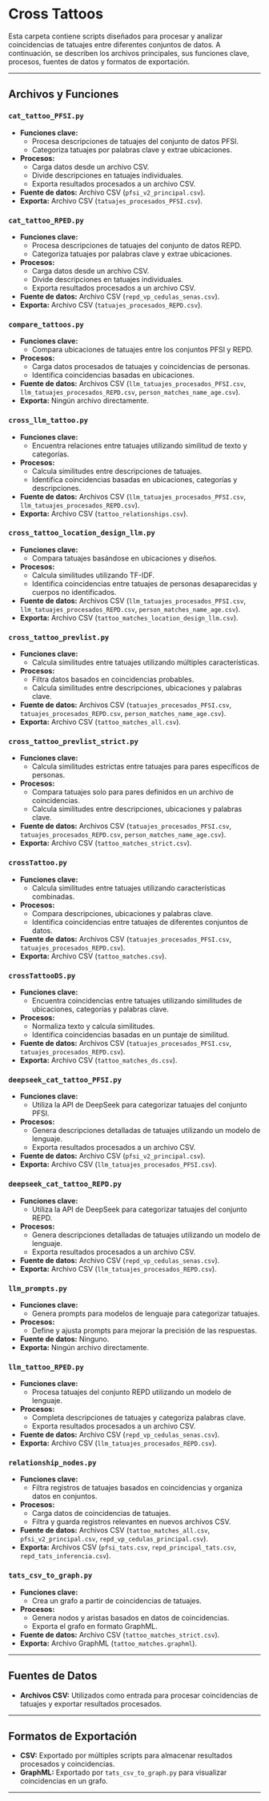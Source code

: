 # Cross Tattoos

Esta carpeta contiene scripts diseñados para procesar y analizar coincidencias de tatuajes entre diferentes conjuntos de datos. A continuación, se describen los archivos principales, sus funciones clave, procesos, fuentes de datos y formatos de exportación.

---

## Archivos y Funciones

### `cat_tattoo_PFSI.py`
- **Funciones clave:**
  - Procesa descripciones de tatuajes del conjunto de datos PFSI.
  - Categoriza tatuajes por palabras clave y extrae ubicaciones.
- **Procesos:**
  - Carga datos desde un archivo CSV.
  - Divide descripciones en tatuajes individuales.
  - Exporta resultados procesados a un archivo CSV.
- **Fuente de datos:** Archivo CSV (`pfsi_v2_principal.csv`).
- **Exporta:** Archivo CSV (`tatuajes_procesados_PFSI.csv`).

### `cat_tattoo_RPED.py`
- **Funciones clave:**
  - Procesa descripciones de tatuajes del conjunto de datos REPD.
  - Categoriza tatuajes por palabras clave y extrae ubicaciones.
- **Procesos:**
  - Carga datos desde un archivo CSV.
  - Divide descripciones en tatuajes individuales.
  - Exporta resultados procesados a un archivo CSV.
- **Fuente de datos:** Archivo CSV (`repd_vp_cedulas_senas.csv`).
- **Exporta:** Archivo CSV (`tatuajes_procesados_REPD.csv`).

### `compare_tattoos.py`
- **Funciones clave:**
  - Compara ubicaciones de tatuajes entre los conjuntos PFSI y REPD.
- **Procesos:**
  - Carga datos procesados de tatuajes y coincidencias de personas.
  - Identifica coincidencias basadas en ubicaciones.
- **Fuente de datos:** Archivos CSV (`llm_tatuajes_procesados_PFSI.csv`, `llm_tatuajes_procesados_REPD.csv`, `person_matches_name_age.csv`).
- **Exporta:** Ningún archivo directamente.

### `cross_llm_tattoo.py`
- **Funciones clave:**
  - Encuentra relaciones entre tatuajes utilizando similitud de texto y categorías.
- **Procesos:**
  - Calcula similitudes entre descripciones de tatuajes.
  - Identifica coincidencias basadas en ubicaciones, categorías y descripciones.
- **Fuente de datos:** Archivos CSV (`llm_tatuajes_procesados_PFSI.csv`, `llm_tatuajes_procesados_REPD.csv`).
- **Exporta:** Archivo CSV (`tattoo_relationships.csv`).

### `cross_tattoo_location_design_llm.py`
- **Funciones clave:**
  - Compara tatuajes basándose en ubicaciones y diseños.
- **Procesos:**
  - Calcula similitudes utilizando TF-IDF.
  - Identifica coincidencias entre tatuajes de personas desaparecidas y cuerpos no identificados.
- **Fuente de datos:** Archivos CSV (`llm_tatuajes_procesados_PFSI.csv`, `llm_tatuajes_procesados_REPD.csv`, `person_matches_name_age.csv`).
- **Exporta:** Archivo CSV (`tattoo_matches_location_design_llm.csv`).

### `cross_tattoo_prevlist.py`
- **Funciones clave:**
  - Calcula similitudes entre tatuajes utilizando múltiples características.
- **Procesos:**
  - Filtra datos basados en coincidencias probables.
  - Calcula similitudes entre descripciones, ubicaciones y palabras clave.
- **Fuente de datos:** Archivos CSV (`tatuajes_procesados_PFSI.csv`, `tatuajes_procesados_REPD.csv`, `person_matches_name_age.csv`).
- **Exporta:** Archivo CSV (`tattoo_matches_all.csv`).

### `cross_tattoo_prevlist_strict.py`
- **Funciones clave:**
  - Calcula similitudes estrictas entre tatuajes para pares específicos de personas.
- **Procesos:**
  - Compara tatuajes solo para pares definidos en un archivo de coincidencias.
  - Calcula similitudes entre descripciones, ubicaciones y palabras clave.
- **Fuente de datos:** Archivos CSV (`tatuajes_procesados_PFSI.csv`, `tatuajes_procesados_REPD.csv`, `person_matches_name_age.csv`).
- **Exporta:** Archivo CSV (`tattoo_matches_strict.csv`).

### `crossTattoo.py`
- **Funciones clave:**
  - Calcula similitudes entre tatuajes utilizando características combinadas.
- **Procesos:**
  - Compara descripciones, ubicaciones y palabras clave.
  - Identifica coincidencias entre tatuajes de diferentes conjuntos de datos.
- **Fuente de datos:** Archivos CSV (`tatuajes_procesados_PFSI.csv`, `tatuajes_procesados_REPD.csv`).
- **Exporta:** Archivo CSV (`tattoo_matches.csv`).

### `crossTattooDS.py`
- **Funciones clave:**
  - Encuentra coincidencias entre tatuajes utilizando similitudes de ubicaciones, categorías y palabras clave.
- **Procesos:**
  - Normaliza texto y calcula similitudes.
  - Identifica coincidencias basadas en un puntaje de similitud.
- **Fuente de datos:** Archivos CSV (`tatuajes_procesados_PFSI.csv`, `tatuajes_procesados_REPD.csv`).
- **Exporta:** Archivo CSV (`tattoo_matches_ds.csv`).

### `deepseek_cat_tattoo_PFSI.py`
- **Funciones clave:**
  - Utiliza la API de DeepSeek para categorizar tatuajes del conjunto PFSI.
- **Procesos:**
  - Genera descripciones detalladas de tatuajes utilizando un modelo de lenguaje.
  - Exporta resultados procesados a un archivo CSV.
- **Fuente de datos:** Archivo CSV (`pfsi_v2_principal.csv`).
- **Exporta:** Archivo CSV (`llm_tatuajes_procesados_PFSI.csv`).

### `deepseek_cat_tattoo_REPD.py`
- **Funciones clave:**
  - Utiliza la API de DeepSeek para categorizar tatuajes del conjunto REPD.
- **Procesos:**
  - Genera descripciones detalladas de tatuajes utilizando un modelo de lenguaje.
  - Exporta resultados procesados a un archivo CSV.
- **Fuente de datos:** Archivo CSV (`repd_vp_cedulas_senas.csv`).
- **Exporta:** Archivo CSV (`llm_tatuajes_procesados_REPD.csv`).

### `llm_prompts.py`
- **Funciones clave:**
  - Genera prompts para modelos de lenguaje para categorizar tatuajes.
- **Procesos:**
  - Define y ajusta prompts para mejorar la precisión de las respuestas.
- **Fuente de datos:** Ninguno.
- **Exporta:** Ningún archivo directamente.

### `llm_tattoo_RPED.py`
- **Funciones clave:**
  - Procesa tatuajes del conjunto REPD utilizando un modelo de lenguaje.
- **Procesos:**
  - Completa descripciones de tatuajes y categoriza palabras clave.
  - Exporta resultados procesados a un archivo CSV.
- **Fuente de datos:** Archivo CSV (`repd_vp_cedulas_senas.csv`).
- **Exporta:** Archivo CSV (`llm_tatuajes_procesados_REPD.csv`).

### `relationship_nodes.py`
- **Funciones clave:**
  - Filtra registros de tatuajes basados en coincidencias y organiza datos en conjuntos.
- **Procesos:**
  - Carga datos de coincidencias de tatuajes.
  - Filtra y guarda registros relevantes en nuevos archivos CSV.
- **Fuente de datos:** Archivos CSV (`tattoo_matches_all.csv`, `pfsi_v2_principal.csv`, `repd_vp_cedulas_principal.csv`).
- **Exporta:** Archivos CSV (`pfsi_tats.csv`, `repd_principal_tats.csv`, `repd_tats_inferencia.csv`).

### `tats_csv_to_graph.py`
- **Funciones clave:**
  - Crea un grafo a partir de coincidencias de tatuajes.
- **Procesos:**
  - Genera nodos y aristas basados en datos de coincidencias.
  - Exporta el grafo en formato GraphML.
- **Fuente de datos:** Archivo CSV (`tattoo_matches_strict.csv`).
- **Exporta:** Archivo GraphML (`tattoo_matches.graphml`).

---

## Fuentes de Datos

- **Archivos CSV:** Utilizados como entrada para procesar coincidencias de tatuajes y exportar resultados procesados.

---

## Formatos de Exportación

- **CSV:** Exportado por múltiples scripts para almacenar resultados procesados y coincidencias.
- **GraphML:** Exportado por `tats_csv_to_graph.py` para visualizar coincidencias en un grafo.

---

